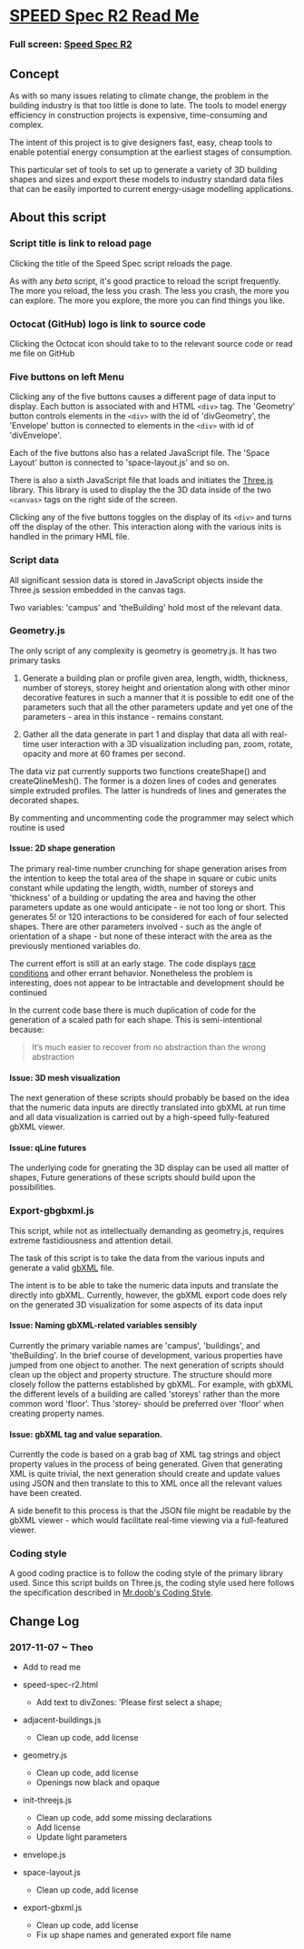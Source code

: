 

# [SPEED Spec R2 Read Me]( ./readme.html#README.md )

### Full screen: [Speed Spec R2]( http://www.ladybug.tools/spider/sandbox/speed-specification/r2/index.html )


## Concept

As with so many issues relating to climate change, the problem in the building industry is that too little is done to late. The tools to model energy efficiency in construction projects is expensive, time-consuming and complex.

The intent of this project is to give designers fast, easy, cheap tools to enable potential energy consumption at the earliest stages of consumption.

This particular set of tools to set up to generate a variety of 3D building shapes and sizes and export these models  to industry standard data files that can be easily imported to current energy-usage modelling applications.


## About this script

### Script title is link to reload page

Clicking the title of the Speed Spec script reloads the page.

As with any _beta_ script, it's good practice to reload the script frequently. The more you reload, the less you crash. The less you crash, the more you can explore. The more you explore, the more you can find things you like.


### Octocat (GitHub) logo is link to source code

Clicking the Octocat icon should take to to the relevant source code or read me file on GitHub


### Five buttons on left Menu

Clicking any of the five buttons causes a different page of data input to display. Each button is associated with and HTML ```<div>``` tag. The 'Geometry' button controls elements in the ```<div>``` with the id of 'divGeometry', the 'Envelope' button is connected to elements in the ```<div>``` with  id of 'divEnvelope'.

Each of the five buttons also has a related JavaScript file. The 'Space Layout' button is connected to 'space-layout.js' and so on.

There is also a sixth JavaScript file that loads and initiates the [Three.js]( https://threejs.org ) library. This library is used to display the the 3D data inside of the two ```<canvas>``` tags on the right side of the screen.

Clicking any of the five buttons toggles on the display of its ```<div>``` and turns off the display of the other. This interaction along with the various inits is handled in the primary HML file.


### Script data

All significant session data is stored in JavaScript objects inside the Three.js session embedded in the canvas tags.

Two variables: 'campus' and 'theBuilding' hold most of the relevant data.


### Geometry.js

The only script of any complexity is geometry is geometry.js. It has two primary tasks

1. Generate a building plan or profile given area, length, width, thickness, number of storeys, storey height and orientation along with other minor decorative features in such a manner that it is possible to edit one of the parameters such that all the other parameters update and yet one of the parameters - area in this instance - remains constant.

2. Gather all the data generate in part 1 and display that data all with real-time user interaction with a 3D visualization including pan, zoom, rotate, opacity and more at 60 frames per second.

The data viz pat currently supports two functions createShape() and createQlineMesh(). The former is a dozen lines of codes and generates simple extruded profiles. The latter is hundreds of lines and generates the decorated shapes.

By commenting and uncommenting code the programmer may select which routine is used

#### Issue: 2D shape generation

The primary real-time number crunching for shape generation arises from the intention to keep the total area of the shape in square or cubic units constant while updating the length, width, number of storeys and 'thickness' of a building or updating the area and having the other parameters update as one would anticipate - ie not too long or short. This generates 5! or 120 interactions to be considered for each of four selected shapes. There are other parameters involved - such as the angle of orientation of a shape - but none of these interact with the area as the previously mentioned variables do.

The current effort is still at an early stage. The code displays [race conditions]( https://en.wikipedia.org/wiki/Race_condition ) and other errant behavior. Nonetheless the problem is interesting, does not appear to be intractable and development should be continued

In the current code base there is much duplication of code for the generation of a scaled path for each shape. This is semi-intentional because:

> It’s much easier to recover from no abstraction than the wrong abstraction


#### Issue: 3D mesh visualization

The next generation of these scripts should probably be based on the idea that the numeric data inputs are directly translated into gbXML at run time and all data visualization is carried out by a high-speed fully-featured gbXML viewer.


#### Issue: qLine futures

The underlying code for gnerating the 3D display can be used all matter of shapes, Future generations of these scripts should build upon the possibilities.


### Export-gbgbxml.js

This script, while not as intellectually demanding as geometry.js, requires extreme fastidiousness and attention detail.

The task of this script is to take the data from the various inputs and generate a valid [gbXML]( http://www.gbxml.org/ ) file.

The intent is to be able to take the numeric data inputs and translate the directly into gbXML. Currently, however, the gbXML export code does rely on the generated 3D visualization for some aspects of its data input


#### Issue: Naming gbXML-related variables sensibly

Currently the primary variable names are 'campus', 'buildings', and 'theBuilding'. In the brief course of development, various properties have jumped from one object to another. The next generation of scripts should clean up the object and property structure. The structure should more closely follow the patterns established by gbXML. For example, with gbXML the different levels of a building are called 'storeys' rather than the more common word 'floor'. Thus 'storey- should be preferred over 'floor' when creating property names.


#### Issue: gbXML tag and value separation.

Currently the code is based on a grab bag of XML tag strings and object property values in the process of being generated. Given that generating XML is quite trivial, the next generation should create and update values using JSON and then translate to this to XML once all the relevant values have been created.

A side benefit to this process is that the JSON file might be readable by the gbXML viewer - which would facilitate real-time viewing via a full-featured viewer.



### Coding style

A good coding practice is to follow the coding style of the primary library used. Since this script builds on Three.js, the coding style used here follows the specification described in [Mr.doob's Coding Style]( https://github.com/mrdoob/three.js/wiki/Mr.doob's-Code-Style%E2%84%A2 ).



## Change Log


### 2017-11-07 ~ Theo

* Add to read me

* speed-spec-r2.html
	* Add text to divZones: 'Please first select a shape;
* adjacent-buildings.js
	* Clean up code, add license
* geometry.js
	* Clean up code, add license
	* Openings now black and opaque
* init-threejs.js
	* Clean up code, add some missing declarations
	* Add license
	* Update light parameters
* envelope.js
* space-layout.js
	* Clean up code, add license
* export-gbxml.js
	* Clean up code, add license
	* Fix up shape names and generated export file name